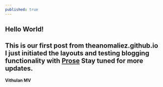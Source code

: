 ```yaml
---
published: true
---
```

## Hello World!
This is our first post from theanomaliez.github.io 
I just initiated the layouts and testing blogging functionality with [Prose](prose.io)
Stay tuned for more updates.
-
__Vithulan MV__
